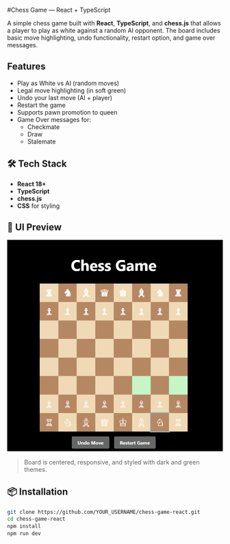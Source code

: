 #Chess Game — React + TypeScript

A simple chess game built with **React**, **TypeScript**, and **chess.js** that allows a player to play as white against a random AI opponent. The board includes basic move highlighting, undo functionality, restart option, and game over messages.

##  Features

-  Play as White vs AI (random moves)
- Legal move highlighting (in soft green)
- Undo your last move (AI + player)
-  Restart the game
-  Supports pawn promotion to queen
- Game Over messages for:
  - Checkmate
  - Draw
  - Stalemate

## 🛠️ Tech Stack

- **React 18+**
- **TypeScript**
- **chess.js**
- **CSS** for styling

## 📸 UI Preview

![Chess UI Preview](preview.png)

> Board is centered, responsive, and styled with dark and green themes.

## 📦 Installation

```bash
git clone https://github.com/YOUR_USERNAME/chess-game-react.git
cd chess-game-react
npm install
npm run dev
